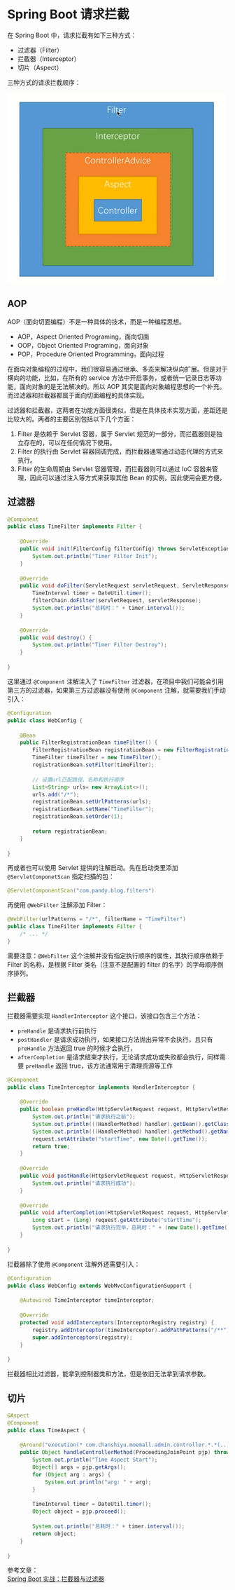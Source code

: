 # Spring Boot 请求拦截

在 Spring Boot 中，请求拦截有如下三种方式：

- 过滤器（Filter）
- 拦截器（Interceptor）
- 切片（Aspect）

三种方式的请求拦截顺序：

![请求拦截模型](/IMAGES/2019/SpringBoot-请求拦截/请求拦截模型.png)

## AOP

AOP（面向切面编程）不是一种具体的技术，而是一种编程思想。

- AOP，Aspect Oriented Programing，面向切面
- OOP，Object Oriented Programing，面向对象
- POP，Procedure Oriented Programming，面向过程

在面向对象编程的过程中，我们很容易通过继承、多态来解决纵向扩展。但是对于横向的功能，比如，在所有的 service 方法中开启事务，或者统一记录日志等功能，面向对象的是无法解决的。所以 AOP 其实是面向对象编程思想的一个补充。而过滤器和拦截器都属于面向切面编程的具体实现。

过滤器和拦截器，这两者在功能方面很类似，但是在具体技术实现方面，差距还是比较大的。两者的主要区别包括以下几个方面：

1. Filter 是依赖于 Servlet 容器，属于 Servlet 规范的一部分，而拦截器则是独立存在的，可以在任何情况下使用。
2. Filter 的执行由 Servlet 容器回调完成，而拦截器通常通过动态代理的方式来执行。
3. Filter 的生命周期由 Servlet 容器管理，而拦截器则可以通过 IoC 容器来管理，因此可以通过注入等方式来获取其他 Bean 的实例，因此使用会更方便。

## 过滤器

```java
@Component
public class TimeFilter implements Filter {

    @Override
    public void init(FilterConfig filterConfig) throws ServletException {
        System.out.println("Timer Filter Init");
    }

    @Override
    public void doFilter(ServletRequest servletRequest, ServletResponse servletResponse, FilterChain filterChain) throws IOException, ServletException {
        TimeInterval timer = DateUtil.timer();
        filterChain.doFilter(servletRequest, servletResponse);
        System.out.println("总耗时：" + timer.interval());
    }

    @Override
    public void destroy() {
        System.out.println("Timer Filter Destroy");
    }

}
```

这里通过 `@Component` 注解注入了 `TimeFilter` 过滤器，在项目中我们可能会引用第三方的过滤器，如果第三方过滤器没有使用 `@Component` 注解，就需要我们手动引入：

```java
@Configuration
public class WebConfig {

    @Bean
    public FilterRegistrationBean timeFilter() {
        FilterRegistrationBean registrationBean = new FilterRegistrationBean();
        TimeFilter timeFilter = new TimeFilter();
        registrationBean.setFilter(timeFilter);

        // 设置url匹配路径、名称和执行顺序
        List<String> urls= new ArrayList<>();
        urls.add("/*");
        registrationBean.setUrlPatterns(urls);
        registrationBean.setName("TimeFilter");
        registrationBean.setOrder(1);

        return registrationBean;
    }

}
```

再或者也可以使用 Servlet 提供的注解启动。先在启动类里添加 `@ServletComponetScan` 指定扫描的包：

```java
@ServletComponentScan("com.pandy.blog.filters")
```

再使用 `@WebFilter` 注解添加 Filter：

```java
@WebFilter(urlPatterns = "/*", filterName = "TimeFilter")
public class TimeFilter implements Filter {
    /* ... */
}
```

需要注意：`@WebFilter` 这个注解并没有指定执行顺序的属性，其执行顺序依赖于 Filter 的名称，是根据 Filter 类名（注意不是配置的 filter 的名字）的字母顺序倒序排列。

## 拦截器

拦截器需要实现 `HandlerInterceptor` 这个接口，该接口包含三个方法：

- `preHandle` 是请求执行前执行
- `postHandler` 是请求成功执行，如果接口方法抛出异常不会执行，且只有 `preHandle` 方法返回 true 的时候才会执行，
- `afterCompletion` 是请求结束才执行，无论请求成功或失败都会执行，同样需要 `preHandle` 返回 true，该方法通常用于清理资源等工作

```java
@Component
public class TimeInterceptor implements HandlerInterceptor {

    @Override
    public boolean preHandle(HttpServletRequest request, HttpServletResponse response, Object handler) throws Exception {
        System.out.println("请求执行之前");
        System.out.println(((HandlerMethod) handler).getBean().getClass().getName()); // com.chanshiyu.moemall.admin.controller.TestController
        System.out.println(((HandlerMethod) handler).getMethod().getName()); // test
        request.setAttribute("startTime", new Date().getTime());
        return true;
    }

    @Override
    public void postHandle(HttpServletRequest request, HttpServletResponse response, Object handler, ModelAndView modelAndView) throws Exception {
        System.out.println("请求执行成功");
    }

    @Override
    public void afterCompletion(HttpServletRequest request, HttpServletResponse response, Object handler, Exception ex) throws Exception {
        Long start = (Long) request.getAttribute("startTime");
        System.out.println("请求执行完毕，总耗时：" + (new Date().getTime() - start));
    }

}
```

拦截器除了使用 `@Component` 注解外还需要引入：

```java
@Configuration
public class WebConfig extends WebMvcConfigurationSupport {

    @Autowired TimeInterceptor timeInterceptor;

    @Override
    protected void addInterceptors(InterceptorRegistry registry) {
        registry.addInterceptor(timeInterceptor).addPathPatterns("/**");
        super.addInterceptors(registry);
    }

}
```

拦截器相比过滤器，能拿到控制器类和方法，但是依旧无法拿到请求参数。

## 切片

```java
@Aspect
@Component
public class TimeAspect {

    @Around("execution(* com.chanshiyu.moemall.admin.controller.*.*(..))")
    public Object handleControllerMethod(ProceedingJoinPoint pjp) throws Throwable {
        System.out.println("Time Aspect Start");
        Object[] args = pjp.getArgs();
        for (Object arg : args) {
            System.out.println("arg: " + arg);
        }

        TimeInterval timer = DateUtil.timer();
        Object object = pjp.proceed();

        System.out.println("总耗时：" + timer.interval());
        return object;
    }

}
```

参考文章：  
[Spring Boot 实战：拦截器与过滤器](https://www.cnblogs.com/paddix/p/8365558.html)
